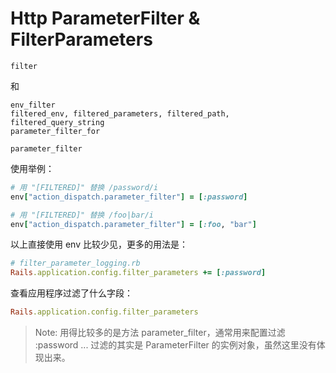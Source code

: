 # Http ParameterFilter & FilterParameters

```
filter
```

和

```
env_filter
filtered_env, filtered_parameters, filtered_path, filtered_query_string
parameter_filter_for

parameter_filter
```

使用举例：

```ruby
# 用 "[FILTERED]" 替换 /password/i
env["action_dispatch.parameter_filter"] = [:password]

# 用 "[FILTERED]" 替换 /foo|bar/i
env["action_dispatch.parameter_filter"] = [:foo, "bar"]
```

以上直接使用 env 比较少见，更多的用法是：

```ruby
# filter_parameter_logging.rb
Rails.application.config.filter_parameters += [:password]
```

查看应用程序过滤了什么字段：

```ruby
Rails.application.config.filter_parameters
```

> Note: 用得比较多的是方法 parameter_filter，通常用来配置过滤 :password ... 过滤的其实是 ParameterFilter 的实例对象，虽然这里没有体现出来。
